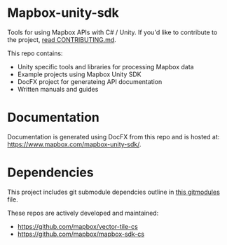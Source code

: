 # Mapbox-unity-sdk

Tools for using Mapbox APIs with C# / Unity. If you'd like to contribute to the project, [read CONTRIBUTING.md](CONTRIBUTING.md).

This repo contains:
  - Unity specific tools and libraries for processing Mapbox data
  - Example projects using Mapbox Unity SDK
  - DocFX project for generateing API documentation
  - Written manuals and guides

# Documentation
Documentation is generated using DocFX from this repo and is hosted at: https://www.mapbox.com/mapbox-unity-sdk/.

# Dependencies
This project includes git submodule dependcies outline in [this gitmodules](https://github.com/mapbox/mapbox-unity-sdk/blob/develop/.gitmodules) file.

These repos are actively developed and maintained:
- https://github.com/mapbox/vector-tile-cs
- https://github.com/mapbox/mapbox-sdk-cs

